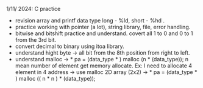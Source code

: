 1/11/ 2024: C practice
+ revision array and printf data type long - %ld, short - %hd .
+ practice working with pointer (a lot), string library, file, error handling.
+ bitwise and bitshift practice and understand. covert all 1 to 0 and 0 to 1 from the 3rd bit.
+ convert decimal to binary using itoa library.
+ understand hight byte -> all bit from the 8th position from right to left. 
+ understand malloc -> * pa   = (data_type * )  malloc (n * (data_type));
	n mean number of element get memory allocate. Ex: I need to allocate 4 element in 4 address -> use malloc
	2D array (2x2) ->  * pa   = (data_type * )  malloc (( n * n ) * (data_type));